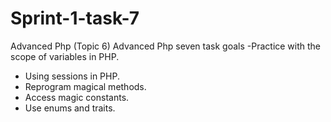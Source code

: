 # Sprint-1-task-7
Advanced Php (Topic 6)
Advanced Php seven task goals
-Practice with the scope of variables in PHP.
- Using sessions in PHP.
- Reprogram magical methods.
- Access magic constants.
- Use enums and traits.
